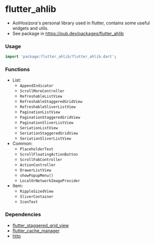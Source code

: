 # flutter_ahlib

+ AoiHosizora's personal library used in flutter, contains some useful widgets and utils.
+ See package in https://pub.dev/packages/flutter_ahlib

### Usage

```dart
import 'package:flutter_ahlib/flutter_ahlib.dart';
```

### Functions

+ List:
    + `AppendIndicator`
    + `ScrollMoreController`
    + `RefreshableListView`
    + `RefreshableStaggeredGridView`
    + `RefreshableSliverListView`
    + `PaginationListView`
    + `PaginationStaggeredGridView`
    + `PaginationSliverListView`
    + `SeriationListView`
    + `SeriationStaggeredGridView`
    + `SeriationSliverListView`
+ Common:
    + `PlaceholderText`
    + `ScrollFloatingActionButton`
    + `ScrollFabController`
    + `ActionController`
    + `DrawerListView`
    + `showPopupMenu()`
    + `LocalOrNetworkImageProvider`
+ Item:
    + `RippleSizedView`
    + `SliverContainer`
    + `IconText`

### Dependencies

+ [flutter_staggered_grid_view](https://pub.dev/packages/flutter_staggered_grid_view)
+ [flutter_cache_manager](https://pub.dev/packages/flutter_cache_manager)
+ [http](https://pub.dev/packages/http)
